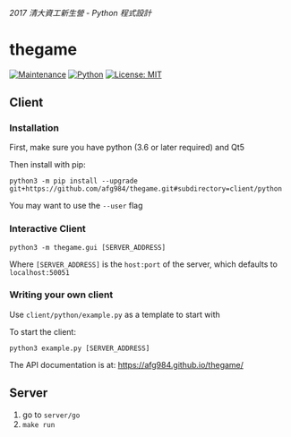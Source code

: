 ###### 2017 清大資工新生營 - Python 程式設計
# thegame
[![Maintenance](https://img.shields.io/maintenance/yes/2017.svg)]()
[![Python](https://img.shields.io/badge/Python-3.6-brightgreen.svg)](https://www.python.org/downloads/)
[![License: MIT](https://img.shields.io/badge/License-MIT-yellow.svg)](https://opensource.org/licenses/MIT)

## Client

### Installation

First, make sure you have python (3.6 or later required) and Qt5

Then install with pip:

```
python3 -m pip install --upgrade git+https://github.com/afg984/thegame.git#subdirectory=client/python
```

You may want to use the `--user` flag

### Interactive Client

```
python3 -m thegame.gui [SERVER_ADDRESS]
```

Where `[SERVER_ADDRESS]` is the `host:port` of the server, which defaults to `localhost:50051`

### Writing your own client

Use `client/python/example.py` as a template to start with

To start the client:

```
python3 example.py [SERVER_ADDRESS]
```

The API documentation is at: https://afg984.github.io/thegame/

## Server

1. go to `server/go`
2. `make run`
